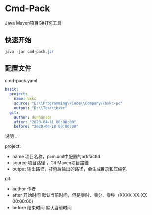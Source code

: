 # Cmd-Pack

Java Maven项目Git打包工具



## 快速开始

```powershell
java -jar cmd-pack.jar
```



## 配置文件

cmd-pack.yaml

```yaml
basic:
  project:
    name: bxkc
    source: "E:\\Programming\\Code\\Company\\bxkc-pc"
    output: "D:\\Test\\bxkc"
  git:
    author: dunhanson
    after: "2020-04-01 00:00:00"
    before: "2020-04-18 00:00:00"
```

说明：

project:

* name 项目名称，pom.xml中配置的artifactId
* source 项目路径 ，Git Maven项目路径
* output 输出路径，打包后输出的路径，会生成目录和压缩包

git:

* author 作者
* after 开始时间 默认当前时间，但是零时、零分、零秒（XXXX-XX-XX 00:00:00）
* before 结束时间 默认当前时间